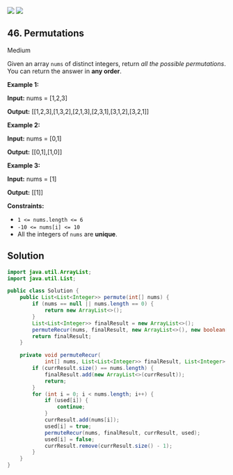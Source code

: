 [![](https://img.shields.io/github/stars/javadev/LeetCode-in-All?label=Stars&style=flat-square)](https://github.com/javadev/LeetCode-in-All)
[![](https://img.shields.io/github/forks/javadev/LeetCode-in-All?label=Fork%20me%20on%20GitHub%20&style=flat-square)](https://github.com/javadev/LeetCode-in-All/fork)

## 46\. Permutations

Medium

Given an array `nums` of distinct integers, return _all the possible permutations_. You can return the answer in **any order**.

**Example 1:**

**Input:** nums = [1,2,3]

**Output:** [[1,2,3],[1,3,2],[2,1,3],[2,3,1],[3,1,2],[3,2,1]] 

**Example 2:**

**Input:** nums = [0,1]

**Output:** [[0,1],[1,0]] 

**Example 3:**

**Input:** nums = [1]

**Output:** [[1]] 

**Constraints:**

*   `1 <= nums.length <= 6`
*   `-10 <= nums[i] <= 10`
*   All the integers of `nums` are **unique**.

## Solution

```java
import java.util.ArrayList;
import java.util.List;

public class Solution {
    public List<List<Integer>> permute(int[] nums) {
        if (nums == null || nums.length == 0) {
            return new ArrayList<>();
        }
        List<List<Integer>> finalResult = new ArrayList<>();
        permuteRecur(nums, finalResult, new ArrayList<>(), new boolean[nums.length]);
        return finalResult;
    }

    private void permuteRecur(
            int[] nums, List<List<Integer>> finalResult, List<Integer> currResult, boolean[] used) {
        if (currResult.size() == nums.length) {
            finalResult.add(new ArrayList<>(currResult));
            return;
        }
        for (int i = 0; i < nums.length; i++) {
            if (used[i]) {
                continue;
            }
            currResult.add(nums[i]);
            used[i] = true;
            permuteRecur(nums, finalResult, currResult, used);
            used[i] = false;
            currResult.remove(currResult.size() - 1);
        }
    }
}
```